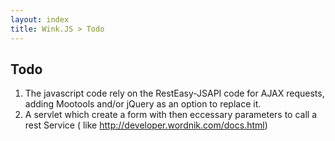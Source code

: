 ```yaml
---
layout: index
title: Wink.JS > Todo
---
```


## Todo

1. The javascript code rely on the RestEasy-JSAPI code for AJAX requests, adding Mootools and/or jQuery as an option to replace it.
2. A servlet which create a form with then eccessary parameters to call a rest Service ( like <http://developer.wordnik.com/docs.html>)